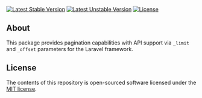 [![Latest Stable Version](https://poser.pugx.org/chrislentz/laravel-api-pagination/version)](https://packagist.org/packages/chrislentz/laravel-api-pagination)
[![Latest Unstable Version](https://poser.pugx.org/chrislentz/laravel-api-pagination/v/unstable)](//packagist.org/packages/chrislentz/laravel-api-pagination)
[![License](https://poser.pugx.org/chrislentz/laravel-api-pagination/license)](https://packagist.org/packages/chrislentz/laravel-api-pagination)

## About
This package provides pagination capabilities with API support via `_limit` and `_offset` parameters for the Laravel framework.

## License
The contents of this repository is open-sourced software licensed under the [MIT license](http://opensource.org/licenses/MIT).